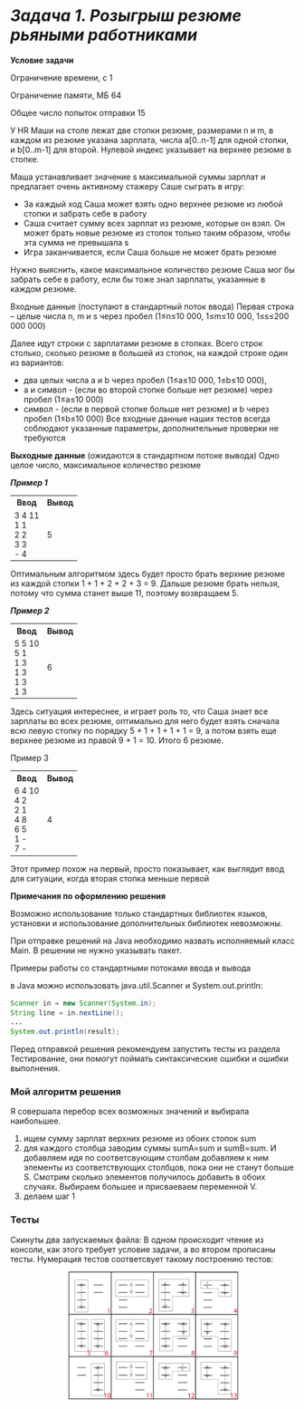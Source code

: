 # _Задача 1. Розыгрыш резюме рьяными работниками_

**Условие задачи**

Ограничение времени, с	1

Ограничение памяти, МБ	64

Общее число попыток отправки	15

  У HR Маши на столе лежат две стопки резюме, размерами n и m, в каждом из резюме указана зарплата, числа a[0..n-1] для одной стопки, и b[0..m-1] для второй. Нулевой индекс указывает на верхнее резюме в стопке.

Маша устанавливает значение s максимальной суммы зарплат и предлагает очень активному стажеру Саше сыграть в игру:

- За каждый ход Саша может взять одно верхнее резюме из любой стопки и забрать себе в работу
- Саша считает сумму всех зарплат из резюме, которые он взял. Он может брать новые резюме из стопок только таким образом, чтобы эта сумма не превышала s
- Игра заканчивается, если Саша больше не может брать резюме

Нужно выяснить, какое максимальное количество резюме Саша мог бы забрать себе в работу, если бы тоже знал зарплаты, указанные в каждом резюме.

Входные данные (поступают в стандартный поток ввода)
Первая строка – целые числа n, m и s через пробел (1≤n≤10 000, 1≤m≤10 000, 1≤s≤200 000 000)

Далее идут строки с зарплатами резюме в стопках. Всего строк столько, сколько резюме в большей из стопок, на каждой строке один из вариантов:

- два целых числа a и b через пробел (1≤a≤10 000, 1≤b≤10 000),
- a и символ - (если во второй стопке больше нет резюме) через пробел (1≤a≤10 000)
- символ - (если в первой стопке больше нет резюме) и b через пробел (1≤b≤10 000)
  Все входные данные наших тестов всегда соблюдают указанные параметры, дополнительные проверки не требуются

**Выходные данные** (ожидаются в стандартном потоке вывода)
Одно целое число, максимальное количество резюме

**_Пример 1_**

<table>
<tr><th>Ввод</th><th> Вывод</th></tr> <!--ряд с ячейками заголовков-->
<tr><td> 3 4 11 <br> 1 1 <br> 2 2 <br> 3 3 <br> - 4 </td><td>5 </td></tr> <!--ряд с ячейками тела таблицы-->
</table>


Оптимальным алгоритмом здесь будет просто брать верхние резюме из каждой стопки 1 + 1 + 2 + 2 + 3 = 9. Дальше резюме брать нельзя, потому что сумма станет выше 11, поэтому возвращаем 5.

**_Пример 2_**

<table>
<tr><th>Ввод</th><th> Вывод</th></tr> <!--ряд с ячейками заголовков-->
<tr><td> 5 5 10 <br> 5 1<br> 1 3 <br> 1 3 <br> 1 3 <br> 1 3 </td><td> 6 </td></tr> <!--ряд с ячейками тела таблицы-->
</table>

Здесь ситуация интереснее, и играет роль то, что Саша знает все зарплаты во всех резюме, оптимально для него будет взять сначала всю левую стопку по порядку 5 + 1 + 1 + 1 + 1 = 9, а потом взять еще верхнее резюме из правой 9 + 1 = 10. Итого 6 резюме.


Пример 3

<table>
<tr><th>Ввод</th><th> Вывод</th></tr> <!--ряд с ячейками заголовков-->
<tr><td> 6 4 10 <br>4 2 <br> 2 1 <br> 4 8 <br> 6 5 <br> 1 - <br> 7 - </td><td> 4 </td></tr> <!--ряд с ячейками тела таблицы-->
</table>

Этот пример похож на первый, просто показывает, как выглядит ввод для ситуации, когда вторая стопка меньше первой

**Примечания по оформлению решения**

Возможно использование только стандартных библиотек языков, установки и использование дополнительных библиотек невозможны.

При отправке решений на Java необходимо назвать исполняемый класс Main. В решении не нужно указывать пакет.

Примеры работы со стандартными потоками ввода и вывода

в Java можно использовать java.util.Scanner и System.out.println:
```java
Scanner in = new Scanner(System.in);
String line = in.nextLine();
...
System.out.println(result);
```
Перед отправкой решения рекомендуем запустить тесты из раздела Тестирование, они помогут поймать синтаксические ошибки и ошибки выполнения.


### Мой алгоритм решения

Я совершала перебор всех возможных значений и выбирала наибольшее.
1) ищем сумму зарплат верхних резюме из обоих стопок sum
2) для каждого столбца заводим суммы sumA=sum и sumB=sum. И добавляем идя по соответсвующим столбам добавляем к ним элементы из соответствующих столбцов, пока они не станут больше S. Смотрим сколько элементов получилось добавить в обоих случаях. Выбираем большее и присваеваем переменной V.
3) делаем шаг 1

### Тесты

Скинуты два запускаемых файла: В одном происходит чтение из консоли, как этого требует условие задачи, а во втором прописаны тесты. Нумерация тестов соответсвует такому построению тестов:
 <p align="center"><img  src="./readme_assets/Tests.png" width="60%"></p>
